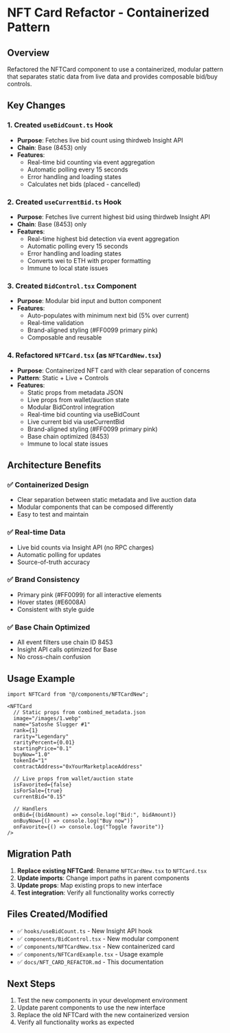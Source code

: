 # NFT Card Refactor - Containerized Pattern

## Overview
Refactored the NFTCard component to use a containerized, modular pattern that separates static data from live data and provides composable bid/buy controls.

## Key Changes

### 1. Created `useBidCount.ts` Hook
- **Purpose**: Fetches live bid count using thirdweb Insight API
- **Chain**: Base (8453) only
- **Features**: 
  - Real-time bid counting via event aggregation
  - Automatic polling every 15 seconds
  - Error handling and loading states
  - Calculates net bids (placed - cancelled)

### 2. Created `useCurrentBid.ts` Hook
- **Purpose**: Fetches live current highest bid using thirdweb Insight API
- **Chain**: Base (8453) only
- **Features**:
  - Real-time highest bid detection via event aggregation
  - Automatic polling every 15 seconds
  - Error handling and loading states
  - Converts wei to ETH with proper formatting
  - Immune to local state issues

### 3. Created `BidControl.tsx` Component
- **Purpose**: Modular bid input and button component
- **Features**:
  - Auto-populates with minimum next bid (5% over current)
  - Real-time validation
  - Brand-aligned styling (#FF0099 primary pink)
  - Composable and reusable

### 4. Refactored `NFTCard.tsx` (as `NFTCardNew.tsx`)
- **Purpose**: Containerized NFT card with clear separation of concerns
- **Pattern**: Static + Live + Controls
- **Features**:
  - Static props from metadata JSON
  - Live props from wallet/auction state
  - Modular BidControl integration
  - Real-time bid counting via useBidCount
  - Live current bid via useCurrentBid
  - Brand-aligned styling (#FF0099 primary pink)
  - Base chain optimized (8453)
  - Immune to local state issues

## Architecture Benefits

### ✅ Containerized Design
- Clear separation between static metadata and live auction data
- Modular components that can be composed differently
- Easy to test and maintain

### ✅ Real-time Data
- Live bid counts via Insight API (no RPC charges)
- Automatic polling for updates
- Source-of-truth accuracy

### ✅ Brand Consistency
- Primary pink (#FF0099) for all interactive elements
- Hover states (#E6008A)
- Consistent with style guide

### ✅ Base Chain Optimized
- All event filters use chain ID 8453
- Insight API calls optimized for Base
- No cross-chain confusion

## Usage Example

```tsx
import NFTCard from "@/components/NFTCardNew";

<NFTCard
  // Static props from combined_metadata.json
  image="/images/1.webp"
  name="Satoshe Slugger #1"
  rank={1}
  rarity="Legendary"
  rarityPercent={0.01}
  startingPrice="0.1"
  buyNow="1.0"
  tokenId="1"
  contractAddress="0xYourMarketplaceAddress"
  
  // Live props from wallet/auction state
  isFavorited={false}
  isForSale={true}
  currentBid="0.15"
  
  // Handlers
  onBid={(bidAmount) => console.log("Bid:", bidAmount)}
  onBuyNow={() => console.log("Buy now")}
  onFavorite={() => console.log("Toggle favorite")}
/>
```

## Migration Path

1. **Replace existing NFTCard**: Rename `NFTCardNew.tsx` to `NFTCard.tsx`
2. **Update imports**: Change import paths in parent components
3. **Update props**: Map existing props to new interface
4. **Test integration**: Verify all functionality works correctly

## Files Created/Modified

- ✅ `hooks/useBidCount.ts` - New Insight API hook
- ✅ `components/BidControl.tsx` - New modular component
- ✅ `components/NFTCardNew.tsx` - New containerized card
- ✅ `components/NFTCardExample.tsx` - Usage example
- ✅ `docs/NFT_CARD_REFACTOR.md` - This documentation

## Next Steps

1. Test the new components in your development environment
2. Update parent components to use the new interface
3. Replace the old NFTCard with the new containerized version
4. Verify all functionality works as expected

